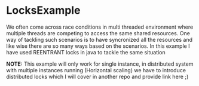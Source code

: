 # LocksExample

We often come across race conditions in multi threaded environment where multiple threads are competing to 
access the same shared resources. One way of tackling such scenarios is to have syncronized all the resources 
and like wise there are so many ways based on the scenarios. In this example I have used REENTRANT locks in java
to tackle the same situation

**NOTE:** This example will only work for single instance, in distributed system with multiple instances running (Horizontal scaling) we have to introduce distributed locks which I will cover in another repo and provide link here ;)
